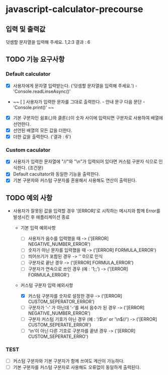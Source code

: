 # javascript-calculator-precourse

## 입력 및 출력값

덧셈할 문자열을 입력해 주세요.
1,2:3
결과 : 6

## TODO 기능 요구사항

### Default calculator

- [x] 사용자에게 문자열 입력받는다. ('덧셈할 문자열을 입력해 주세요.') - 'Console.readLinseAsync()'
- ~~ [ ] 사용자가 입력한 문자를 그대로 출력한다. - 안내 문구 다음 문단 - 'Console.print()' ~~
- [x] 기본 구분자인 쉼표(,)와 클론(:)이 숫자 사이에 입력되면 구분자로 사용하여 배열에 선언한다.
- [x] 선언된 배열의 모든 값을 더한다.
- [x] 더한 값을 출력한다. ('결과 : 6')

### Custom caculator

- [x] 사용자가 입력한 문자열에 "//"와 "\n"가 입력되어 있다면 커스텀 구분자 식으로 인식한다. (조건문)
- [x] Default cacultator와 동일한 기능을 출력한다.
- [x] 기본 구분자와 커스텀 구분자를 혼용해서 사용해도 연산이 출력된다.

## TODO 예외 사항

- 사용자가 잘못된 값을 입력할 경우 '[ERROR]'로 시작하는 메시지와 함께 Error를 발생시킨 후 애플리케이션 종료

  - 기본 입력 예외사항

    - [ ] 사용자가 음수를 입력했을 때 -> ('[ERROR] NEGATIVE_NUMBER_ERROR')
    - [ ] 숫자가 아닌 문자를 입력했을 때 -> ('[ERROR] FORMULA_ERROR')
    - [ ] 띄어쓰기가 포함된 경우 -> '' 0으로 인식
    - [ ] 구분자로 끝난 경우 -> ('[ERROR] FORMULA_ERROR')
    - [ ] 구분자가 연속으로 쓰인 경우 (예 : '1;;') -> ('[ERROR] FORMULA_ERROR')

  - 커스텀 구분자 입력 예외사항

    - [x] 커스텀 구분자를 숫자로 설정한 경우 -> ('[ERROR] CUSTOM_SEPERATOR_ERROR')
    - [ ] 구분자가 '-' 가 아닌데 '-'를 써서 음수가 된 경우 -> ('[ERROR] NEGATIVE_NUMBER_ERROR')
    - [ ] 구분자 커스텀 기호가 아닌 경우 (예 : '/$\n' or '\n$//') -> ('[ERROR] CUSTOM_SEPERATE_ERROR')
    - [ ] '\n'이 아닌 다른 기호로 구분자를 끝낸 경우 -> ('[ERROR] CUSTOM_SEPERATE_ERRO')

### TEST

- [ ] 커스텀 구분자와 기본 구분자가 함께 쓰여도 계산이 가능하다.
- [ ] 기본 구분자를 커스텀 구분자로 사용해도 오류없이 동일하게 출력된다.
